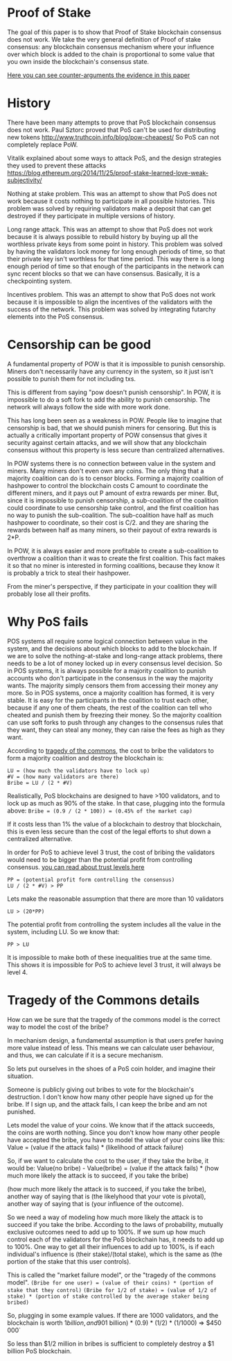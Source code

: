 Proof of Stake
========

The goal of this paper is to show that Proof of Stake blockchain consensus does not work. We take the very general definition of Proof of stake consensus: any blockchain consensus mechanism where your influence over which block is added to the chain is proportional to some value that you own inside the blockchain's consensus state.

[Here you can see counter-arguments the evidence in this paper](https://github.com/zack-bitcoin/amoveo/blob/master/docs/other_blockchains/the_defence_of_pos.md)

History
======

There have been many attempts to prove that PoS blockchain consensus does not work.
Paul Sztorc proved that PoS can't be used for distributing new tokens http://www.truthcoin.info/blog/pow-cheapest/
So PoS can not completely replace PoW.

Vitalik explained about some ways to attack PoS, and the design strategies they used to prevent these attacks https://blog.ethereum.org/2014/11/25/proof-stake-learned-love-weak-subjectivity/

Nothing at stake problem. This was an attempt to show that PoS does not work because it costs nothing to participate in all possible histories. This problem was solved by requiring validators make a deposit that can get destroyed if they participate in multiple versions of history.

Long range attack. This was an attempt to show that PoS does not work because it is always possible to rebuild history by buying up all the worthless private keys from some point in history. This problem was solved by having the validators lock money for long enough periods of time, so that their private key isn't worthless for that time period. This way there is a long enough period of time so that enough of the participants in the network can sync recent blocks so that we can have consensus. Basically, it is a checkpointing system.

Incentives problem. This was an attempt to show that PoS does not work because it is impossible to align the incentives of the validators with the success of the network. This problem was solved by integrating futarchy elements into the PoS consensus.


Censorship can be good
======

A fundamental property of POW is that it is impossible to punish censorship. Miners don't necessarily have any currency in the system, so it just isn't possible to punish them for not including txs.

This is different from saying "pow doesn't punish censorship". In POW, it is impossible to do a soft fork to add the ability to punish censorship. The network will always follow the side with more work done.

This has long been seen as a weakness in POW. People like to imagine that censorship is bad, that we should punish miners for censoring. But this is actually a critically important property of POW consensus that gives it security against certain attacks, and we will show that any blockchain consensus without this property is less secure than centralized alternatives.

In POW systems there is no connection between value in the system and miners.
Many miners don't even own any coins.
The only thing that a majority coalition can do is to censor blocks.
Forming a majority coalition of hashpower to control the blockchain costs C amount to coordinate the different miners, and it pays out P amount of extra rewards per miner.
But, since it is impossible to punish censorship, a sub-coalition of the coalition could coordinate to use censorship take control, and the first coalition has no way to punish the sub-coalition.
The sub-coalition have half as much hashpower to coordinate, so their cost is C/2. and they are sharing the rewards between half as many miners, so their payout of extra rewards is 2*P.

In POW, it is always easier and more profitable to create a sub-coalition to overthrow a coalition than it was to create the first coalition.
This fact makes it so that no miner is interested in forming coalitions, because they know it is probably a trick to steal their hashpower.

From the miner's perspective, if they participate in your coalition they will probably lose all their profits.

Why PoS fails
======

POS systems all require some logical connection between value in the system, and the decisions about which blocks to add to the blockchain.
If we are to solve the nothing-at-stake and long-range attack problems, there needs to be a lot of money locked up in every consensus level decision.
So in POS systems, it is always possible for a majority coalition to punish accounts who don't participate in the consensus in the way the majority wants. The majority simply censors them from accessing their money any more.
So in POS systems, once a majority coalition has formed, it is very stable. It is easy for the participants in the coalition to trust each other, because if any one of them cheats, the rest of the coalition can tell who cheated and punish them by freezing their money.
So the majority coalition can use soft forks to push through any changes to the consensus rules that they want, they can steal any money, they can raise the fees as high as they want.

According to [tragedy of the commons](https://github.com/zack-bitcoin/amoveo/blob/master/docs/basics/market_failure.md), the cost to bribe the validators to form a majority coalition and destroy the blockchain is:
```
LU = (how much the validators have to lock up)
#V = (how many validators are there)
Bribe = LU / (2 * #V)
```

Realistically, PoS blockchains are designed to have >100 validators, and to lock up as much as 90% of the stake. In that case, plugging into the formula above: `Bribe = (0.9 / (2 * 100)) = (0.45% of the market cap)`

If it costs less than 1% the value of a blockchain to destroy that blockchain, this is even less secure than the cost of the legal efforts to shut down a centralized alternative.

In order for PoS to achieve level 3 trust, the cost of bribing the validators would need to be bigger than the potential profit from controlling consensus. [you can read about trust levels here](https://github.com/zack-bitcoin/amoveo/blob/master/docs/basics/trust_theory.md)
```
PP = (potential profit form controlling the consensus)
LU / (2 * #V) > PP
```

Lets make the reasonable assumption that there are more than 10 validators

```
LU > (20*PP)
```

The potential profit from controlling the system includes all the value in the system, including LU. So we know that:
```
PP > LU
```

It is impossible to make both of these inequalities true at the same time.
This shows it is impossible for PoS to achieve level 3 trust, it will always be level 4.

Tragedy of the Commons details
===========

How can we be sure that the tragedy of the commons model is the correct way to model the cost of the bribe?

In mechanism design, a fundamental assumption is that users prefer having more value instead of less. This means we can calculate user behaviour, and thus, we can calculate if it is a secure mechanism.

So lets put ourselves in the shoes of a PoS coin holder, and imagine their situation.

Someone is publicly giving out bribes to vote for the blockchain's destruction.
I don't know how many other people have signed up for the bribe.
If I sign up, and the attack fails, I can keep the bribe and am not punished.

Lets model the value of your coins.
We know that if the attack succeeds, the coins are worth nothing.
Since you don't know how many other people have accepted the bribe, you have to model the value of your coins like this:
Value = (value if the attack fails) * (likelihood of attack failure)

So, if we want to calculate the cost to the user, if they take the bribe, it would be:
Value(no bribe) - Value(bribe) = (value if the attack fails) * (how much more likely the attack is to succeed, if you take the bribe)

(how much more likely the attack is to succeed, if you take the bribe), another way of saying that is (the likelyhood that your vote is pivotal), another way of saying that is (your influence of the outcome).

So we need a way of modeling how much more likely the attack is to succeed if you take the bribe.
According to the laws of probability, mutually exclusive outcomes need to add up to 100%. If we sum up how much control each of the validators for the PoS blockchain has, it needs to add up to 100%.
One way to get all their influences to add up to 100%, is if each individual's influence is (their stake)/(total stake), which is the same as (the portion of the stake that this user controls).

This is called the "market failure model", or the "tragedy of the commons model".
`(Bribe for one user) = (value of their coins) * (portion of stake that they control)`
`(Bribe for 1/2 of stake) = (value of 1/2 of stake) * (portion of stake controlled by the average staker being bribed)`

So, plugging in some example values.
If there are 1000 validators, and the blockchain is worth $1 billion, and 90% of the value is staked, then the total cost to bribe >50% of the validators would be: `($1 billion) * (0.9) * (1/2) * (1/1000) => $450 000`

So less than $1/2 million in bribes is sufficient to completely destroy a $1 billion PoS blockchain.